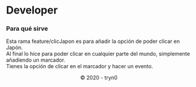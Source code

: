 # Developer

### Para qué sirve
Esta rama feature/clicJapon es para añadir la opción de poder clicar en Japón.  
Al final lo hice para poder clicar en cualquier parte del mundo, simplemente añadiendo un marcador.  
Tienes la opción de clicar en el marcador y hacer un evento.

<p align="center">&copy; 2020 - tryn0</p>